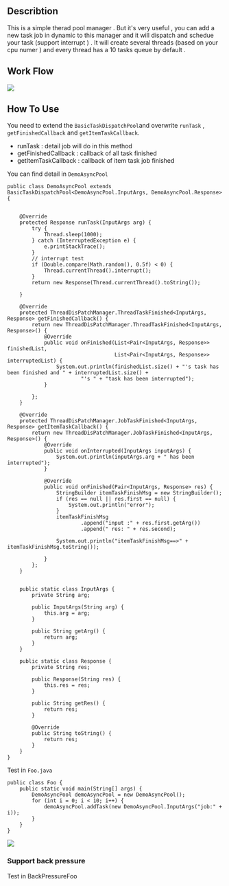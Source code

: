 ## Describtion
This is a simple therad pool manager . But it's very useful , you can add a new task job in dynamic to this manager and it will dispatch and schedue your task (support interrupt ) . It will create several threads (based on your cpu numer ) and every thread has a 10 tasks queue by default . 

## Work Flow 
![](https://github.com/sanyinchen/AsyncTaskPool/blob/master/doc/threadpool.png)

## How To Use  
You need to extend the ``` BasicTaskDispatchPool ```and overwrite ```runTask``` ,  ```getFinishedCallback``` and ```getItemTaskCallback```.  
+ runTask : detail job will do in this method 
+ getFinishedCallback : callback of all task finished
+ getItemTaskCallback : callback of item task job finished

You can find detail in ```DemoAsyncPool``` 

```
public class DemoAsyncPool extends BasicTaskDispatchPool<DemoAsyncPool.InputArgs, DemoAsyncPool.Response> {


    @Override
    protected Response runTask(InputArgs arg) {
        try {
            Thread.sleep(1000);
        } catch (InterruptedException e) {
            e.printStackTrace();
        }
        // interrupt test
        if (Double.compare(Math.random(), 0.5f) < 0) {
            Thread.currentThread().interrupt();
        }
        return new Response(Thread.currentThread().toString());

    }

    @Override
    protected ThreadDisPatchManager.ThreadTaskFinished<InputArgs, Response> getFinishedCallback() {
        return new ThreadDisPatchManager.ThreadTaskFinished<InputArgs, Response>() {
            @Override
            public void onFinished(List<Pair<InputArgs, Response>> finishedList,
                                   List<Pair<InputArgs, Response>> interruptedList) {
                System.out.println(finishedList.size() + "'s task has been finished and " + interruptedList.size() +
                        "'s " + "task has been interrupted");
            }

        };
    }

    @Override
    protected ThreadDisPatchManager.JobTaskFinished<InputArgs, Response> getItemTaskCallback() {
        return new ThreadDisPatchManager.JobTaskFinished<InputArgs, Response>() {
            @Override
            public void onInterrupted(InputArgs inputArgs) {
                System.out.println(inputArgs.arg + " has been interrupted");
            }

            @Override
            public void onFinished(Pair<InputArgs, Response> res) {
                StringBuilder itemTaskFinishMsg = new StringBuilder();
                if (res == null || res.first == null) {
                    System.out.println("error");
                }
                itemTaskFinishMsg
                        .append("input :" + res.first.getArg())
                        .append(" res: " + res.second);

                System.out.println("itemTaskFinishMsg==>" + itemTaskFinishMsg.toString());

            }
        };
    }


    public static class InputArgs {
        private String arg;

        public InputArgs(String arg) {
            this.arg = arg;
        }

        public String getArg() {
            return arg;
        }
    }

    public static class Response {
        private String res;

        public Response(String res) {
            this.res = res;
        }

        public String getRes() {
            return res;
        }

        @Override
        public String toString() {
            return res;
        }
    }
}

```

Test in ```Foo.java```
```
public class Foo {
    public static void main(String[] args) {
        DemoAsyncPool demoAsyncPool = new DemoAsyncPool();
        for (int i = 0; i < 10; i++) {
            demoAsyncPool.addTask(new DemoAsyncPool.InputArgs("job:" + i));
        }
    }
}
```
![](https://github.com/sanyinchen/AsyncTaskPool/blob/master/doc/console.png)

### Support back pressure

Test in BackPressureFoo

```

```